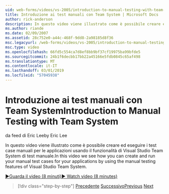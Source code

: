 ```yaml
---
uid: web-forms/videos/vs-2005/introduction-to-manual-testing-with-team-system
title: Introduzione ai test manuali con Team System | Microsoft Docs
author: rick-anderson
description: In questo video viene illustrato come è possibile creare ed eseguire i test case manuali per le applicazioni usando il funzionalità di Visual Studio Team System di test manuale...
ms.author: riande
ms.date: 02/09/2007
ms.assetid: 28c752e0-a44c-468f-9dd8-2a98185d8f36
msc.legacyurl: /web-forms/videos/vs-2005/introduction-to-manual-testing-with-team-system
msc.type: video
ms.openlocfilehash: 66fd5c554ca7d8ef8bb9bf37cf19975ba99bfde5
ms.sourcegitcommit: 24b1f6decbb17bb22a45166e5fdb0845c65af498
ms.translationtype: MT
ms.contentlocale: it-IT
ms.lasthandoff: 03/01/2019
ms.locfileid: "57045938"
---
```

<a name="introduction-to-manual-testing-with-team-system"></a><span data-ttu-id="181f8-103">Introduzione ai test manuali con Team System</span><span class="sxs-lookup"><span data-stu-id="181f8-103">Introduction to Manual Testing with Team System</span></span>
====================
<span data-ttu-id="181f8-104">da feed di Eric Lee</span><span class="sxs-lookup"><span data-stu-id="181f8-104">by Eric Lee</span></span>

<span data-ttu-id="181f8-105">In questo video viene illustrato come è possibile creare ed eseguire i test case manuali per le applicazioni usando il funzionalità di Visual Studio Team System di test manuale.</span><span class="sxs-lookup"><span data-stu-id="181f8-105">In this video we see how you can create and run your manual test cases for your applications by using the manual testing features of Visual Studio Team System.</span></span>

[<span data-ttu-id="181f8-106">&#9654;Guarda il video (8 minuti)</span><span class="sxs-lookup"><span data-stu-id="181f8-106">&#9654; Watch video (8 minutes)</span></span>](https://channel9.msdn.com/Blogs/ASP-NET-Site-Videos/introduction-to-manual-testing-with-team-system)

> [!div class="step-by-step"]
> <span data-ttu-id="181f8-107">[Precedente](introduction-to-load-testing-web-applications-with-team-system.md)
> [Successivo](introduction-to-managing-and-running-tests-with-team-system.md)</span><span class="sxs-lookup"><span data-stu-id="181f8-107">[Previous](introduction-to-load-testing-web-applications-with-team-system.md)
[Next](introduction-to-managing-and-running-tests-with-team-system.md)</span></span>

